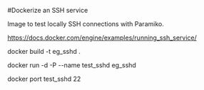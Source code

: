 #Dockerize an SSH service

Image to test locally SSH connections with Paramiko.

https://docs.docker.com/engine/examples/running_ssh_service/

docker build -t eg_sshd .

docker run -d -P --name test_sshd eg_sshd

docker port test_sshd 22